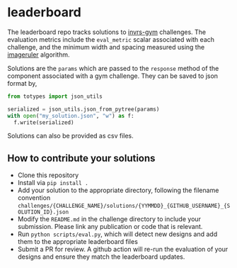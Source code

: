 # leaderboard

The leaderboard repo tracks solutions to [invrs-gym](https://github.com/invrs-io/gym) challenges. The evaluation metrics include the `eval_metric` scalar associated with each challenge, and the minimum width and spacing measured using the [imageruler](https://github.com/NanoComp/imageruler) algorithm.

Solutions are the `params` which are passed to the `response` method of the component associated with a gym challenge. They can be saved to json format by,

```python
from totypes import json_utils

serialized = json_utils.json_from_pytree(params)
with open("my_solution.json", "w") as f:
  f.write(serialized)
```

Solutions can also be provided as csv files.

## How to contribute your solutions

- Clone this repository
- Install via `pip install .`
- Add your solution to the appropriate directory, following the filename convention `challenges/{CHALLENGE_NAME}/solutions/{YYMMDD}_{GITHUB_USERNAME}_{SOLUTION_ID}.json`
- Modify the `README.md` in the challenge directory to include your submission. Please link any publication or code that is relevant.
- Run `python scripts/eval.py`, which will detect new designs and add them to the appropriate leaderboard files
- Submit a PR for review. A github action will re-run the evaluation of your designs and ensure they match the leaderboard updates.
